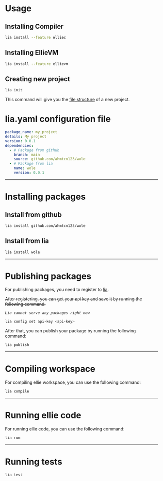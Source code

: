 # Usage

## Installing Compiler

```sh
lia install --feature elliec
```

## Installing EllieVM

```sh
lia install --feature ellievm
```

## Creating new project

```sh
lia init
```

This command will give you the [file structure](./file_structure.md) of a new project.

# lia.yaml configuration file

```yaml
package_name: my_project
details: My project
version: 0.0.1
dependencies:
  - # Package from github
    branch: main
    source: github.com/ahmtcn123/wole
  - # Package from lia
    name: wole
    version: 0.0.1
```

---

# Installing packages

## Install from github

```sh
lia install github.com/ahmtcn123/wole
```

## Install from lia

```sh
lia install wole
```

---

# Publishing packages

For publishing packages, you need to register to [lia](https://lia.ellie-lang.org).

~~After registering, you can get your [api key](https://lia.ellie-lang.org/api-key) and save it by running the following command:~~

_`Lia cannot serve any packages right now`_

```sh
lia config set api-key <api-key>
```

After that, you can publish your package by running the following command:

```sh
lia publish
```

---

# Compiling workspace

For compiling ellie workspace, you can use the following command:

```sh
lia compile
```

---

# Running ellie code

For running ellie code, you can use the following command:

```sh
lia run
```

---

# Running tests

```sh
lia test
```
